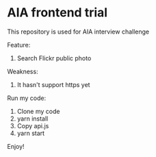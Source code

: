 # AIA frontend trial 
This repository is used for AIA interview challenge

Feature:
1. Search Flickr public photo

Weakness:
1. It hasn't support https yet

Run my code:
1. Clone my code
2. yarn install
3. Copy api.js 
4. yarn start

Enjoy!
